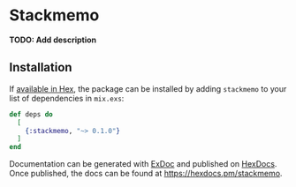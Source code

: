 # Stackmemo

**TODO: Add description**

## Installation

If [available in Hex](https://hex.pm/docs/publish), the package can be installed
by adding `stackmemo` to your list of dependencies in `mix.exs`:

```elixir
def deps do
  [
    {:stackmemo, "~> 0.1.0"}
  ]
end
```

Documentation can be generated with [ExDoc](https://github.com/elixir-lang/ex_doc)
and published on [HexDocs](https://hexdocs.pm). Once published, the docs can
be found at <https://hexdocs.pm/stackmemo>.

